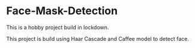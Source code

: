 # Face-Mask-Detection
This is a hobby project build in lockdown.

This project is build using Haar Cascade and Caffee model to detect face.
